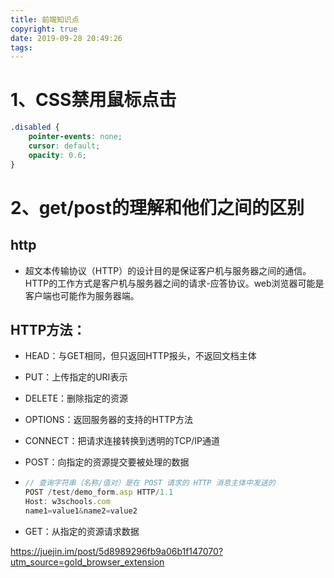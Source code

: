 ```yaml
---
title: 前端知识点
copyright: true
date: 2019-09-28 20:49:26
tags:
---
```




# 1、CSS禁用鼠标点击

```css
.disabled {
    pointer-events: none;
    cursor: default;
    opacity: 0.6;
}
```

# 2、get/post的理解和他们之间的区别

## http

* 超文本传输协议（HTTP）的设计目的是保证客户机与服务器之间的通信。HTTP的工作方式是客户机与服务器之间的请求-应答协议。web浏览器可能是客户端也可能作为服务器端。

## HTTP方法：

* HEAD：与GET相同，但只返回HTTP报头，不返回文档主体

* PUT：上传指定的URI表示

* DELETE：删除指定的资源

* OPTIONS：返回服务器的支持的HTTP方法

* CONNECT：把请求连接转换到透明的TCP/IP通道

* POST：向指定的资源提交要被处理的数据

* ```javascript
  // 查询字符串（名称/值对）是在 POST 请求的 HTTP 消息主体中发送的
  POST /test/demo_form.asp HTTP/1.1
  Host: w3schools.com
  name1=value1&name2=value2
  ```

* GET：从指定的资源请求数据

https://juejin.im/post/5d8989296fb9a06b1f147070?utm_source=gold_browser_extension